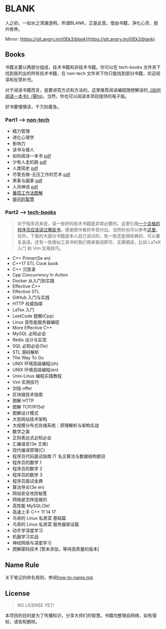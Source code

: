 # BLANK

人之初，一如水之清澈透明。所谓BLANK，正是此意。借由书籍，净化心灵，提升修养。

Mirror: [https://git.angry.im/i0Ek3/blank](https://git.angry.im/i0Ek3/blank)

## Books

书籍主要以两部分组成，技术书籍和非技术书籍。你可以在 tech-books 文件夹下找到我列出的所有技术书籍，在 non-tech 文件夹下你只能找到部分书籍，欢迎阅读和反馈补充。

对于阅读书籍而言，是要讲究方式和方法的。这里推荐阅读编程随想解读的[《如何阅读一本书》(需fq)](https://program-think.blogspot.com/2013/04/how-to-read-book.html)。当然，你也可以阅读本项目提供的电子版。

好书要慢慢读，千万别着急。

### Part1 --> [non-tech](https://github.com/i0Ek3/BLANK/tree/master/non-tech)

* 精力管理
* 进化心理学
* 影响力
* 读书与做人
* 如何阅读一本书 [pdf](https://github.com/i0Ek3/BLANK/blob/master/non-tech/%E5%A6%82%E4%BD%95%E9%98%85%E8%AF%BB%E4%B8%80%E6%9C%AC%E4%B9%A6.pdf)
* 少有人走的路 [pdf](https://github.com/i0Ek3/BLANK/blob/master/non-tech/%E5%B0%91%E6%9C%89%E4%BA%BA%E8%B5%B0%E7%9A%84%E8%B7%AF.pdf?1538367315288)
* 人类简史 [pdf](https://github.com/i0Ek3/BLANK/blob/master/non-tech/%E4%BA%BA%E7%B1%BB%E7%AE%80%E5%8F%B2.pdf)
* 尽管去做-无压工作的艺术 [pdf](https://github.com/i0Ek3/BLANK/blob/master/non-tech/尽管去做—无压工作的艺术.pdf)
* 黑客与画家 [pdf](https://github.com/i0Ek3/BLANK/blob/master/non-tech/黑客与画家.pdf)
* 人月神话 [pdf](https://github.com/i0Ek3/BLANK/blob/master/non-tech/人月神话.pdf)
* [番茄工作法图解](https://www.academia.edu/8290558/_番茄工作法图解.简单易行的时间管理方法_)
* [提问的智慧](https://hacpai.com/article/1536377163156)

### Part2 --> [tech-books](https://github.com/i0Ek3/BLANK/tree/master/tech-books)

> 对于程序员来说，读一些好的技术书籍是非常必要的。这里引用[一个合格的程序员应该读过哪些书](https://www.ezlippi.com/blog/2014/07/qualified-programmer-should-read-what-books.html)，感谢原作者的辛苦付出。当然你也可以参考[这里](http://lucida.me/blog/developer-reading-list/)。另外，下面的大部分书籍是本人自己读过的，有一些还是很经典的，可以重复品读。还有一些类似工具书的我们用来查阅即可，无需细读，比如 LaTeX 入门 和 Vim 实用技巧。

* C++ Primer(5e en)
* C++17 STL Cook book
* C++ 沉思录
* Cpp Concurrency In Action
* Docker 从入门到实践
* Effective C++
* Effective STL
* GitHub 入门与实践
* HTTP 权威指南
* LaTex 入门
* LeetCode 题解(Cpp)
* Linux 高性能服务器编程
* More Effective C++
* MySQL 必知必会
* Redis 设计与实现
* SQL 必知必会(5e)
* STL 源码解析
* The Way To Go
* UNIX 环境高级编程(zh)
* UNIX 环境高级编程(en)
* Unix-Linux 编程实践教程
* Vim 实用技巧
* 剑指 offer
* 区块链技术指南
* 图解 HTTP
* 图解 TCP/IP(5e)
* 图解设计模式
* 大型网站技术架构
* 大规模分布式存储系统：原理解析与架构实战
* 数学之美
* 正则表达式必知必会
* 汇编语言(3e 王爽)
* 现代编译原理(C)
* 程序员代码面试指南 IT 名企算法与数据结构题目
* 程序员的数学 1
* 程序员的数学 2
* 程序员的数学 3
* 程序员面试金典
* 算法导论(3e en)
* 网站安全攻防秘笈
* 网络是怎样连接的
* 高性能 MySQL(3e)
* 高速上手 C++ 11 14 17
* 鸟哥的 Linux 私房菜 基础篇
* 鸟哥的 Linux 私房菜 服务器架设篇
* 动手学深度学习
* 机器学习实战
* 神经网络与深度学习
* 图解密码技术 [暂未添加，等待高质量的版本]


## Name Rule

关于笔记的命名规则，参阅[how-to-name.md](https://github.com/i0Ek3/BLANK/blob/master/how-to-name.md).


## License

> NO LICENSE YET!

本项目的目的是为了传播知识，分享大师们的智慧。书籍均整理自网络，如有侵权，请告知删除。



